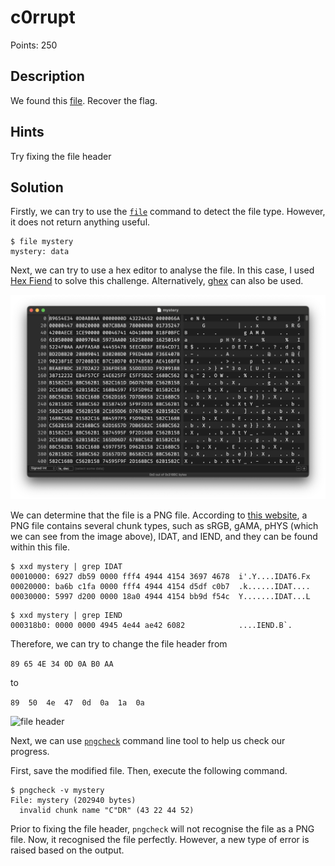# c0rrupt
Points: 250

## Description
We found this [file](files/mystery). Recover the flag.

## Hints
Try fixing the file header

## Solution
Firstly, we can try to use the [```file```](https://linux.die.net/man/1/file) command to detect the file type. However, it does not return anything useful.

```
$ file mystery
mystery: data
```

Next, we can try to use a hex editor to analyse the file. In this case, I used [Hex Fiend](https://github.com/HexFiend/HexFiend) to solve this challenge. Alternatively, [ghex](https://wiki.gnome.org/Apps/Ghex) can also be used.

![Hex Fiend](images/0.png)

We can determine that the file is a PNG file. According to [this website](http://www.libpng.org/pub/png/spec/1.2/PNG-Contents.html), a PNG file contains several chunk types, such as sRGB, gAMA, pHYS (which we can see from the image above), IDAT, and IEND, and they can be found within this file.

```
$ xxd mystery | grep IDAT
00010000: 6927 db59 0000 fff4 4944 4154 3697 4678  i'.Y....IDAT6.Fx
00020000: ba6b c1fa 0000 fff4 4944 4154 d5df c0b7  .k......IDAT....
00030000: 5997 d200 0000 18a0 4944 4154 bb9d f54c  Y.......IDAT...L
```

```
$ xxd mystery | grep IEND
000318b0: 0000 0000 4945 4e44 ae42 6082            ....IEND.B`.
```

Therefore, we can try to change the file header from 
 
```89 65 4E 34 0D 0A B0 AA``` 

to

```89  50  4e  47  0d  0a  1a  0a```

![file header](images/1.png)

Next, we can use [```pngcheck```](http://www.libpng.org/pub/png/apps/pngcheck.html) command line tool to help us check our progress.

First, save the modified file. Then, execute the following command.

```
$ pngcheck -v mystery
File: mystery (202940 bytes)
  invalid chunk name "C"DR" (43 22 44 52)
```

Prior to fixing the file header, ```pngcheck``` will not recognise the file as a PNG file. Now, it recognised the file perfectly. However, a new type of error is raised based on the output.